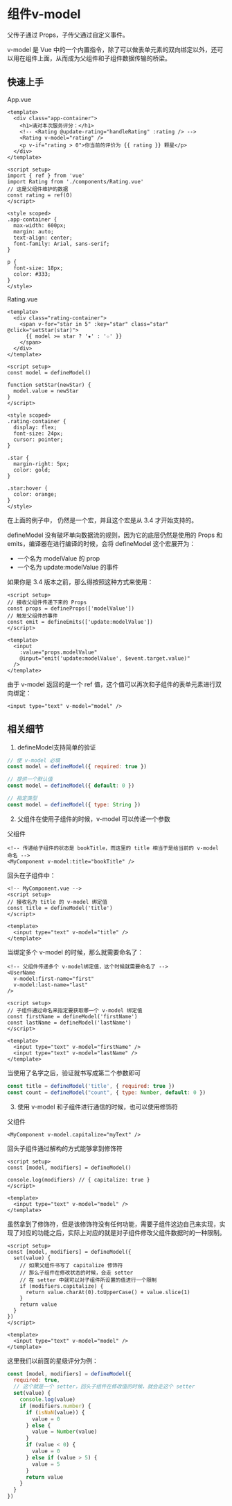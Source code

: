 # 组件v-model

父传子通过 Props，子传父通过自定义事件。

v-model 是 Vue 中的一个内置指令，除了可以做表单元素的双向绑定以外，还可以用在组件上面，从而成为父组件和子组件数据传输的桥梁。

## 快速上手

App.vue

```vue
<template>
  <div class="app-container">
    <h1>请对本次服务评分：</h1>
    <!-- <Rating @update-rating="handleRating" :rating /> -->
    <Rating v-model="rating" />
    <p v-if="rating > 0">你当前的评价为 {{ rating }} 颗星</p>
  </div>
</template>

<script setup>
import { ref } from 'vue'
import Rating from './components/Rating.vue'
// 这是父组件维护的数据
const rating = ref(0)
</script>

<style scoped>
.app-container {
  max-width: 600px;
  margin: auto;
  text-align: center;
  font-family: Arial, sans-serif;
}

p {
  font-size: 18px;
  color: #333;
}
</style>

```

Rating.vue

```vue
<template>
  <div class="rating-container">
    <span v-for="star in 5" :key="star" class="star" @click="setStar(star)">
      {{ model >= star ? '★' : '☆' }}
    </span>
  </div>
</template>

<script setup>
const model = defineModel()

function setStar(newStar) {
  model.value = newStar
}
</script>

<style scoped>
.rating-container {
  display: flex;
  font-size: 24px;
  cursor: pointer;
}

.star {
  margin-right: 5px;
  color: gold;
}

.star:hover {
  color: orange;
}
</style>

```

在上面的例子中， 仍然是一个宏，并且这个宏是从 3.4 才开始支持的。

defineModel 没有破坏单向数据流的规则，因为它的底层仍然是使用的 Props 和 emits，编译器在进行编译的时候，会将 defineModel 这个宏展开为：

- 一个名为 modelValue 的 prop
- 一个名为 update:modelValue 的事件

如果你是 3.4 版本之前，那么得按照这种方式来使用：

```vue
<script setup>
// 接收父组件传递下来的 Props
const props = defineProps(['modelValue'])
// 触发父组件的事件
const emit = defineEmits(['update:modelValue'])
</script>

<template>
  <input
    :value="props.modelValue"
    @input="emit('update:modelValue', $event.target.value)"
  />
</template>
```

由于 v-model 返回的是一个 ref 值，这个值可以再次和子组件的表单元素进行双向绑定：

```vue
<input type="text" v-model="model" />
```



## 相关细节

1. defineModel支持简单的验证

```js
// 使 v-model 必填
const model = defineModel({ required: true })

// 提供一个默认值
const model = defineModel({ default: 0 })

// 指定类型
const model = defineModel({ type: String })
```



2. 父组件在使用子组件的时候，v-model 可以传递一个参数

父组件

```vue
<!-- 传递给子组件的状态是 bookTitle，而这里的 title 相当于是给当前的 v-model 命名 -->
<MyComponent v-model:title="bookTitle" />
```

回头在子组件中：

```vue
<!-- MyComponent.vue -->
<script setup>
// 接收名为 title 的 v-model 绑定值
const title = defineModel('title')
</script>

<template>
  <input type="text" v-model="title" />
</template>
```

当绑定多个 v-model 的时候，那么就需要命名了：

```vue
<!-- 父组件传递多个 v-model绑定值，这个时候就需要命名了 -->
<UserName
  v-model:first-name="first"
  v-model:last-name="last"
/>
```

```vue
<script setup>
// 子组件通过命名来指定要获取哪一个 v-model 绑定值
const firstName = defineModel('firstName')
const lastName = defineModel('lastName')
</script>

<template>
  <input type="text" v-model="firstName" />
  <input type="text" v-model="lastName" />
</template>
```

当使用了名字之后，验证就书写成第二个参数即可

```js
const title = defineModel('title', { required: true })
const count = defineModel("count", { type: Number, default: 0 })
```



3. 使用 v-model 和子组件进行通信的时候，也可以使用修饰符

父组件

```vue
<MyComponent v-model.capitalize="myText" />
```

回头子组件通过解构的方式能够拿到修饰符

```vue
<script setup>
const [model, modifiers] = defineModel()

console.log(modifiers) // { capitalize: true }
</script>

<template>
  <input type="text" v-model="model" />
</template>
```

虽然拿到了修饰符，但是该修饰符没有任何功能，需要子组件这边自己来实现，实现了对应的功能之后，实际上对应的就是对子组件修改父组件数据时的一种限制。

```vue
<script setup>
const [model, modifiers] = defineModel({
  set(value) {
    // 如果父组件书写了 capitalize 修饰符
    // 那么子组件在修改状态的时候，会走 setter
    // 在 setter 中就可以对子组件所设置的值进行一个限制
    if (modifiers.capitalize) {
      return value.charAt(0).toUpperCase() + value.slice(1)
    }
    return value
  }
})
</script>

<template>
  <input type="text" v-model="model" />
</template>
```

这里我们以前面的星级评分为例：

```js
const [model, modifiers] = defineModel({
  required: true,
  // 这个就是一个 setter，回头子组件在修改值的时候，就会走这个 setter
  set(value) {
    console.log(value)
    if (modifiers.number) {
      if (isNaN(value)) {
        value = 0
      } else {
        value = Number(value)
      }
      if (value < 0) {
        value = 0
      } else if (value > 5) {
        value = 5
      }
      return value
    }
  }
})
```
